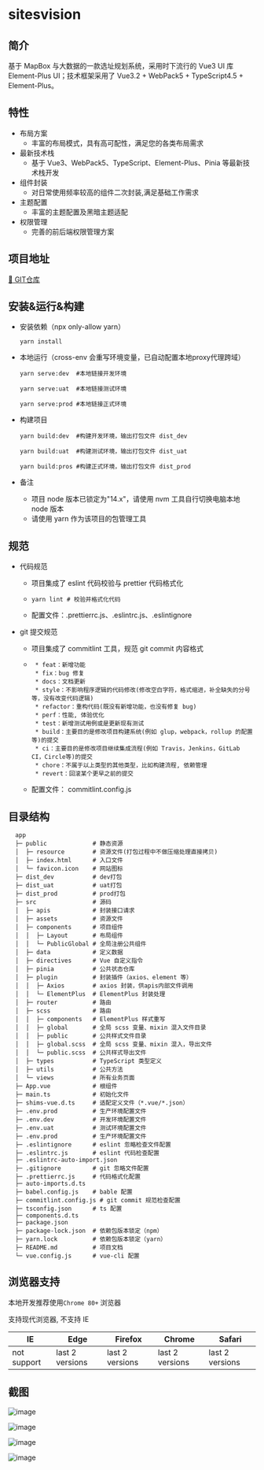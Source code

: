 # sitesvision

## 简介
基于 MapBox 与大数据的一款选址规划系统，采用时下流行的 Vue3 UI 库 Element-Plus UI；技术框架采用了 Vue3.2 + WebPack5 + TypeScript4.5 + Element-Plus。

## 特性

- 布局方案
  - 丰富的布局模式，具有高可配性，满足您的各类布局需求
- 最新技术栈
  - 基于 Vue3、WebPack5、TypeScript、Element-Plus、Pinia 等最新技术栈开发
- 组件封装
  - 对日常使用频率较高的组件二次封装,满足基础工作需求
- 主题配置
  - 丰富的主题配置及黑暗主题适配
- 权限管理
  - 完善的前后端权限管理方案

## 项目地址

[🎉 GIT仓库](https://github.com/gengbiao-yj/V2022_SiteVision.git)

## 安装&运行&构建

- 安装依赖（npx only-allow yarn）

  ```node
  yarn install
  ```

- 本地运行（cross-env 会重写环境变量，已自动配置本地proxy代理跨域）

  ```node
  yarn serve:dev  #本地链接开发环境
  
  yarn serve:uat  #本地链接测试环境
  
  yarn serve:prod #本地链接正式环境
  ```

- 构建项目

  ```node
  yarn build:dev  #构建开发环境，输出打包文件 dist_dev
  
  yarn build:uat  #构建测试环境，输出打包文件 dist_uat
  
  yarn build:pros #构建正式环境，输出打包文件 dist_prod
  ```

- 备注

  - 项目 node 版本已锁定为"14.x"，请使用 nvm 工具自行切换电脑本地 node 版本
  - 请使用 yarn 作为该项目的包管理工具

## 规范

- 代码规范

  - 项目集成了 eslint 代码校验与 prettier 代码格式化

  - ```node
    yarn lint # 校验并格式化代码
    ```

  - 配置文件：.prettierrc.js、.eslintrc.js、.eslintignore

- git 提交规范

  - 项目集成了 commitlint 工具，规范 git commit 内容格式

  - ```
     * feat：新增功能
     * fix：bug 修复
     * docs：文档更新
     * style：不影响程序逻辑的代码修改(修改空白字符，格式缩进，补全缺失的分号等，没有改变代码逻辑)
     * refactor：重构代码(既没有新增功能，也没有修复 bug)
     * perf：性能, 体验优化
     * test：新增测试用例或是更新现有测试
     * build：主要目的是修改项目构建系统(例如 glup，webpack，rollup 的配置等)的提交
     * ci：主要目的是修改项目继续集成流程(例如 Travis，Jenkins，GitLab CI，Circle等)的提交
     * chore：不属于以上类型的其他类型，比如构建流程, 依赖管理
     * revert：回滚某个更早之前的提交
    ```

  - 配置文件： commitlint.config.js

## 目录结构

```
  app
  ├─ public             # 静态资源
  │  ├─ resource        # 资源文件(打包过程中不做压缩处理直接拷贝)
  │  ├─ index.html      # 入口文件
  │  └─ favicon.icon    # 网站图标
  ├─ dist_dev           # dev打包
  ├─ dist_uat           # uat打包
  ├─ dist_prod          # prod打包
  ├─ src                # 源码
  │  ├─ apis            # 封装接口请求
  │  ├─ assets          # 资源文件
  │  ├─ components      # 项目组件
  │  │  ├─ Layout       # 布局组件
  │  │  └─ PublicGlobal # 全局注册公共组件
  │  ├─ data            # 定义数据
  │  ├─ directives      # Vue 自定义指令
  │  ├─ pinia           # 公共状态仓库
  │  ├─ plugin          # 封装插件（axios、element 等）
  │  │  ├─ Axios        # axios 封装，供apis内部文件调用
  │  │  └─ ElementPlus  # ElementPlus 封装处理
  │  ├─ router          # 路由
  │  ├─ scss            # 路由
  │  │  ├─ components   # ElementPlus 样式重写
  │  │  ├─ global       # 全局 scss 变量、mixin 混入文件目录
  │  │  ├─ public       # 公共样式文件目录
  │  │  ├─ global.scss  # 全局 scss 变量、mixin 混入，导出文件
  │  │  └─ public.scss  # 公共样式导出文件
  │  ├─ types           # TypeScript 类型定义
  │  ├─ utils           # 公共方法
  │  └─ views           # 所有业务页面
  ├─ App.vue            # 根组件
  ├─ main.ts            # 初始化文件
  ├─ shims-vue.d.ts     # 适配定义文件（*.vue/*.json）
  ├─ .env.prod          # 生产环境配置文件
  ├─ .env.dev           # 开发环境配置文件
  ├─ .env.uat           # 测试环境配置文件
  ├─ .env.prod          # 生产环境配置文件
  ├─ .eslintignore      # eslint 忽略检查文件配置
  ├─ .eslintrc.js       # eslint 代码检查配置
  ├─ .eslintrc-auto-import.json
  ├─ .gitignore         # git 忽略文件配置
  ├─ .prettierrc.js     # 代码格式化配置
  ├─ auto-imports.d.ts
  ├─ babel.config.js    # bable 配置
  ├─ commitlint.config.js # git commit 规范检查配置
  ├─ tsconfig.json      # ts 配置
  ├─ components.d.ts
  ├─ package.json
  ├─ package-lock.json  # 依赖包版本锁定（npm）
  ├─ yarn.lock          # 依赖包版本锁定（yarn）
  ├─ README.md          # 项目文档
  └─ vue.config.js      # vue-cli 配置
```

## 浏览器支持  

本地开发推荐使用`Chrome 80+` 浏览器

支持现代浏览器, 不支持 IE

| IE          | Edge            | Firefox         | Chrome          | Safari          |
| ----------- | --------------- | --------------- | --------------- | --------------- |
| not support | last 2 versions | last 2 versions | last 2 versions | last 2 versions |

## 截图

![image](https://gitee.com/gengbiao-yangjie/tc-images/raw/master/picture/20220906/134435557-1.png)

![image](https://gitee.com/gengbiao-yangjie/tc-images/raw/master/picture/20220906/134929970-1.png)

![image](https://gitee.com/gengbiao-yangjie/tc-images/raw/master/picture/20220906/134940921-1.png)

![image](https://gitee.com/gengbiao-yangjie/tc-images/raw/master/picture/20220906/134953715-1.png)
